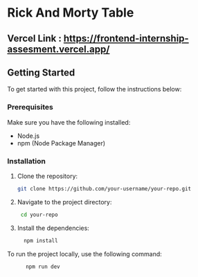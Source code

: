 # Rick And Morty Table 

## Vercel Link : https://frontend-internship-assesment.vercel.app/

## Getting Started

To get started with this project, follow the instructions below:

### Prerequisites

Make sure you have the following installed:

- Node.js
- npm (Node Package Manager)

### Installation

1. Clone the repository:
   ```sh
   git clone https://github.com/your-username/your-repo.git
   
2. Navigate to the project directory:
   ```sh
    cd your-repo

3. Install the dependencies:
    ```sh
      npm install
    
To run the project locally, use the following command:
```sh
      npm run dev
